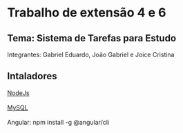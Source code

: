 # Trabalho de extensão 4 e 6
## Tema: Sistema de Tarefas para Estudo</h3>
Integrantes: Gabriel Eduardo, João Gabriel e Joice Cristina

## Intaladores

<a href="https://nodejs.org/en/download/prebuilt-installer">NodeJs</a>
<br><br>
<a href="https://www.oracle.com/mysql/technologies/mysql-enterprise-edition-downloads.html#windows">MySQL</a>
<br><br>
Angular: npm install -g @angular/cli

